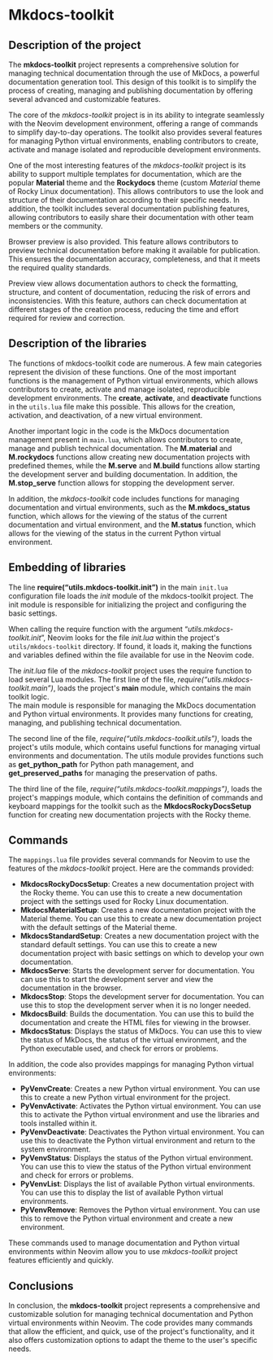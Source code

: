 # Mkdocs-toolkit

## Description of the project

The **mkdocs-toolkit** project represents a comprehensive solution for managing technical documentation through the use of MkDocs, a powerful documentation generation tool. This design of this toolkit is to simplify the process of creating, managing and publishing documentation by offering several advanced and customizable features.

The core of the *mkdocs-toolkit* project is in its ability to integrate seamlessly with the Neovim development environment, offering a range of commands to simplify day-to-day operations. The toolkit also provides several features for managing Python virtual environments, enabling contributors to create, activate and manage isolated and reproducible development environments.

One of the most interesting features of the *mkdocs-toolkit* project is its ability to support multiple templates for documentation, which are the popular **Material** theme and the **Rockydocs** theme (custom *Material* theme of Rocky Linux documentation). This allows contributors to use the look and structure of their documentation according to their specific needs. In addition, the toolkit includes several documentation publishing features, allowing contributors to easily share their documentation with other team members or the community.

Browser preview is also provided. This feature allows contributors to preview technical documentation before making it available for publication. This ensures the documentation accuracy, completeness, and that it meets the required quality standards.

Preview view allows documentation authors to check the formatting, structure, and content of documentation, reducing the risk of errors and inconsistencies. With this feature, authors can check documentation at different stages of the creation process, reducing the time and effort required for review and correction.

## Description of the libraries

The functions of mkdocs-toolkit code are numerous.  A few main categories represent the division of these functions. One of the most important functions is the management of Python virtual environments, which allows contributors to create, activate and manage isolated, reproducible development environments. The **create**, **activate**, and **deactivate** functions in the `utils.lua` file make this possible. This allows for the creation, activation, and deactivation, of a new virtual environment.

Another important logic in the code is the MkDocs documentation management present in `main.lua`, which allows contributors to create, manage and publish technical documentation. The **M.material** and **M.rockydocs** functions allow creating new documentation projects with predefined themes, while the **M.serve** and **M.build** functions allow starting the development server and building documentation. In addition, the **M.stop_serve** function allows for stopping the development server.

In addition, the *mkdocs-toolkit* code includes functions for managing documentation and virtual environments, such as the **M.mkdocs_status** function, which allows for the viewing of the status of the current documentation and virtual environment, and the **M.status** function, which allows for the viewing of the status in the current Python virtual environment.

## Embedding of libraries

The line **require(“utils.mkdocs-toolkit.init”)** in the main `init.lua` configuration file loads the *init* module of the mkdocs-toolkit project. The init module is responsible for initializing the project and configuring the basic settings.

When calling the require function with the argument “*utils.mkdocs-toolkit.init*”, Neovim looks for the file *init.lua* within the project's `utils/mkdocs-toolkit` directory. If found, it loads it, making the functions and variables defined within the file available for use in the Neovim code.

The *init.lua* file of the *mkdocs-toolkit* project uses the require function to load several Lua modules. The first line of the file, *require(“utils.mkdocs-toolkit.main”)*, loads the project's **main** module, which contains the main toolkit logic.  
The main module is responsible for managing the MkDocs documentation and Python virtual environments. It provides many functions for creating, managing, and publishing technical documentation.

The second line of the file, *require(“utils.mkdocs-toolkit.utils”)*, loads the project's utils module, which contains useful functions for managing virtual environments and documentation. The utils module provides functions such as **get_python_path** for Python path management, and **get_preserved_paths** for managing the preservation of paths.

The third line of the file, *require(“utils.mkdocs-toolkit.mappings”)*, loads the project's mappings module, which contains the definition of commands and keyboard mappings for the toolkit such as the **MkdocsRockyDocsSetup** function for creating new documentation projects with the Rocky theme.

## Commands

The `mappings.lua` file provides several commands for Neovim to use the features of the *mkdocs-toolkit* project. Here are the commands provided:

- **MkdocsRockyDocsSetup**: Creates a new documentation project with the Rocky theme. You can use this to create a new documentation project with the settings used for Rocky Linux documentation.
- **MkdocsMaterialSetup**: Creates a new documentation project with the Material theme. You can use this to create a new documentation project with the default settings of the Material theme.
- **MkdocsStandardSetup**: Creates a new documentation project with the standard default settings. You can use this to create a new documentation project with basic settings on which to develop your own documentation.
- **MkdocsServe**: Starts the development server for documentation. You can use this to start the development server and view the documentation in the browser.
- **MkdocsStop**: Stops the development server for documentation. You can use this to stop the development server when it is no longer needed.
- **MkdocsBuild**: Builds the documentation. You can use this to build the documentation and create the HTML files for viewing in the browser.
- **MkdocsStatus**: Displays the status of MkDocs. You can use this to view the status of MkDocs, the status of the virtual environment, and the Python executable used, and check for errors or problems.

In addition, the code also provides mappings for managing Python virtual environments:

- **PyVenvCreate**: Creates a new Python virtual environment. You can use this to create a new Python virtual environment for the project.
- **PyVenvActivate**: Activates the Python virtual environment. You can use this to activate the Python virtual environment and use the libraries and tools installed within it.
- **PyVenvDeactivate**: Deactivates the Python virtual environment. You can use this to deactivate the Python virtual environment and return to the system environment.
- **PyVenvStatus**: Displays the status of the Python virtual environment. You can use this to view the status of the Python virtual environment and check for errors or problems.
- **PyVenvList**: Displays the list of available Python virtual environments. You can use this to display the list of available Python virtual environments.
- **PyVenvRemove**: Removes the Python virtual environment. You can use this to remove the Python virtual environment and create a new environment.

These commands used to manage documentation and Python virtual environments within Neovim allow you to use *mkdocs-toolkit* project features efficiently and quickly.

## Conclusions

In conclusion, the **mkdocs-toolkit** project represents a comprehensive and customizable solution for managing technical documentation and Python virtual environments within Neovim. The code provides many commands that allow the efficient, and quick,  use of the project's functionality, and it also offers customization options to adapt the theme to the user's specific needs.
